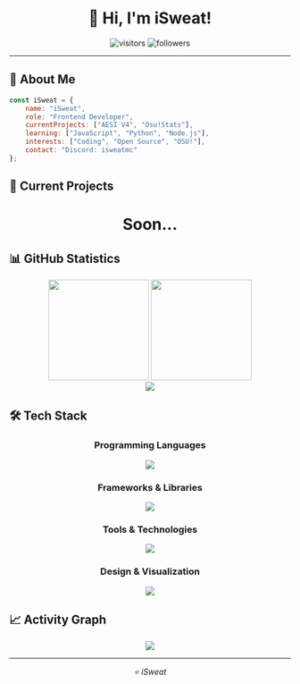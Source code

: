 <h1 align="center">👋 Hi, I'm iSweat!</h1>
<p align="center">
  <img src="https://komarev.com/ghpvc/?username=iSweat-exe&label=Profile%20visitors&color=000000&style=for-the-badge" alt="visitors" />
  <img src="https://img.shields.io/github/followers/isweat-exe?label=Followers&style=for-the-badge&color=black" alt="followers" />
</p>

---

## 🚀 About Me
```javascript
const iSweat = {
    name: "iSweat",
    role: "Frontend Developer",
    currentProjects: ["AESI V4", "Osu!Stats"],
    learning: ["JavaScript", "Python", "Node.js"],
    interests: ["Coding", "Open Source", "OSU!"],
    contact: "Discord: isweatmc"
};
```

## 🎯 Current Projects
<!--
<div align="center">
  <table>
    <tr>
      <td align="center" width="50%">
        <img src="https://github-readme-stats.vercel.app/api/pin/?username=iSweat-exe&repo=AESI-V4&theme=dark&hide_border=true" />
      </td>
      <td align="center" width="50%">
        <img src="https://github-readme-stats.vercel.app/api/pin/?username=iSweat-exe&repo=Osu-Stats&theme=dark&hide_border=true" />
      </td>
    </tr>
  </table>
</div>
-->
<div align="center"><h1>Soon...</h1></div>

## 📊 GitHub Statistics
<div align="center">
  <img height="180em" src="https://github-readme-stats.vercel.app/api?username=iSweat-exe&show_icons=true&theme=dark&include_all_commits=true&count_private=true&hide_border=true"/>
  <img height="180em" src="https://github-readme-stats.vercel.app/api/top-langs/?username=iSweat-exe&layout=compact&langs_count=8&theme=dark&hide_border=true"/>
</div>

<div align="center">
  <img src="https://github-readme-streak-stats.herokuapp.com/?user=iSweat-exe&theme=dark&hide_border=true" />
</div>

## 🛠️ Tech Stack
<div align="center">

### Programming Languages
<img src="https://skillicons.dev/icons?i=js,python,html,css" />

### Frameworks & Libraries
<img src="https://skillicons.dev/icons?i=nodejs" />

### Tools & Technologies
<img src="https://skillicons.dev/icons?i=git,github,vscode,figma,mongodb,mysql,gcp" />

### Design & Visualization
<img src="https://img.shields.io/badge/Chart.js-FF6384?style=for-the-badge&logo=chartdotjs&logoColor=white" />

</div>

## 📈 Activity Graph
<div align="center">
  <img src="https://github-readme-activity-graph.vercel.app/graph?username=iSweat-exe&theme=github-compact&hide_border=true" />
</div>

---

<div align="center">
  <i>⭐️ iSweat</i>
</div>
